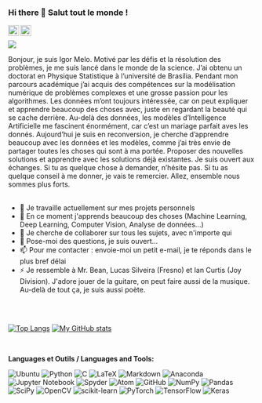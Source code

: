 ### Hi there 👋 Salut tout le monde !

<a target="_blank" href="https://www.linkedin.com/in/igor-melo-s/">
  <img align="left" alt="LinkdeIN" width="22px" src="https://cdn.jsdelivr.net/npm/simple-icons@v3/icons/linkedin.svg" />
 </a>
 <a target="_blank" href="mailto:melo.igor@protonmail.com">
  <img align="left" alt="Gmail" width="22px" src="https://symbols.getvecta.com/stencil_92/49_protonmail.3d147d5263.svg" />
 </a>
 </br>

![](https://visitor-badge.glitch.me/badge?page_id=IgorMeloS.IgorMeloS)

 Bonjour, je suis Igor Melo. Motivé par les défis et la résolution des problèmes, je me suis lancé dans le monde de la science. J’ai obtenu un doctorat en Physique Statistique à l’université de Brasília. Pendant mon parcours académique j’ai acquis des compétences sur la modélisation numérique de problèmes complexes et une grosse passion pour les algorithmes. Les données m’ont toujours intéressée, car on peut expliquer et apprendre beaucoup des choses avec, juste en regardant la beauté qui se cache derrière. Au-delà des données, les modèles d’Intelligence Artificielle me fascinent énormément, car c’est un mariage parfait aves les donnés. Aujourd’hui je suis en reconversion, je cherche d’apprendre beaucoup avec les données et les modèles, comme j’ai très envie de partager toutes les choses qui sont à ma portée. Proposer des nouvelles solutions et apprendre avec les solutions déjà existantes. Je suis ouvert aux échanges. Si tu as quelque chose à demander, n’hésite pas. Si tu as quelque conseil à me donner, je vais te remercier. Allez, ensemble nous sommes plus forts.
 </br>
 </br>

- 🔭 Je travaille actuellement sur mes projets personnels
- 🌱 En ce moment j'apprends beaucoup des choses (Machine Learning, Deep Learning, Computer Vision, Analyse de données...)
- 👯 Je cherche de collaborer sur tous les sujets, avec n'importe qui
- 💬 Pose-moi des questions, je suis ouvert...
- 📫 Pour me contacter : envoie-moi un petit e-mail, je te réponds dans le plus bref délai
- ⚡ Je ressemble à Mr. Bean, Lucas Silveira (Fresno) et Ian Curtis (Joy Division). J'adore jouer de la guitare, on peut faire aussi de la musique. Au-delà de tout ça, je suis aussi poète.

</br>
</br>

[![Top Langs](https://github-readme-stats.vercel.app/api/top-langs/?username=IgorMeloS&layout=compact&langs_count=20)](https://github.com/IgorMeloS/github-readme-stats)
[![My GitHub stats](https://github-readme-stats.vercel.app/api?username=IgorMeloS)](https://github.com/IgorMeloS/github-readme-stats)

 </br>
 
 **Languages et Outils / Languages and Tools:**  

<!-- Badhges from https://github.com/Ileriayo/markdown-badges -->
![Ubuntu](https://img.shields.io/badge/Ubuntu-E95420?style=for-the-badge&logo=ubuntu&logoColor=white)
![Python](https://img.shields.io/badge/python-3670A0?style=for-the-badge&logo=python&logoColor=ffdd54)
![C](https://img.shields.io/badge/c-%2300599C.svg?style=for-the-badge&logo=c&logoColor=white)
![LaTeX](https://img.shields.io/badge/latex-%23008080.svg?style=for-the-badge&logo=latex&logoColor=white)
![Markdown](https://img.shields.io/badge/markdown-%23000000.svg?style=for-the-badge&logo=markdown&logoColor=white)
![Anaconda](https://img.shields.io/badge/Anaconda-%2344A833.svg?style=for-the-badge&logo=anaconda&logoColor=white)
![Jupyter Notebook](https://img.shields.io/badge/jupyter-%23FA0F00.svg?style=for-the-badge&logo=jupyter&logoColor=white)
![Spyder](https://img.shields.io/badge/Spyder-838485?style=for-the-badge&logo=spyder%20ide&logoColor=maroon)
![Atom](https://img.shields.io/badge/Atom-%2366595C.svg?style=for-the-badge&logo=atom&logoColor=white)
![GitHub](https://img.shields.io/badge/github-%23121011.svg?style=for-the-badge&logo=github&logoColor=white)
![NumPy](https://img.shields.io/badge/numpy-%23013243.svg?style=for-the-badge&logo=numpy&logoColor=white)
![Pandas](https://img.shields.io/badge/pandas-%23150458.svg?style=for-the-badge&logo=pandas&logoColor=white)
![SciPy](https://img.shields.io/badge/SciPy-%230C55A5.svg?style=for-the-badge&logo=scipy&logoColor=%white)
![OpenCV](https://img.shields.io/badge/opencv-%23white.svg?style=for-the-badge&logo=opencv&logoColor=white)
![scikit-learn](https://img.shields.io/badge/scikit--learn-%23F7931E.svg?style=for-the-badge&logo=scikit-learn&logoColor=white)
![PyTorch](https://img.shields.io/badge/PyTorch-%23EE4C2C.svg?style=for-the-badge&logo=PyTorch&logoColor=white)
![TensorFlow](https://img.shields.io/badge/TensorFlow-%23FF6F00.svg?style=for-the-badge&logo=TensorFlow&logoColor=white)
![Keras](https://img.shields.io/badge/Keras-%23D00000.svg?style=for-the-badge&logo=Keras&logoColor=white)




<!--
**IgorMeloS/IgorMeloS** is a ✨ _special_ ✨ repository because its `README.md` (this file) appears on your GitHub profile.
-->





<!--
**IgorMeloS/IgorMeloS** is a ✨ _special_ ✨ repository because its `README.md` (this file) appears on your GitHub profile.

Here are some ideas to get you started:

- 🔭 I’m currently working on ... ok
- 🌱 I’m currently learning ...
- 👯 I’m looking to collaborate on ...
- 🤔 I’m looking for help with ...
- 💬 Ask me about ...
- 📫 How to reach me: ...
- 😄 Pronouns: ...
- ⚡ Fun fact: ...
-->
